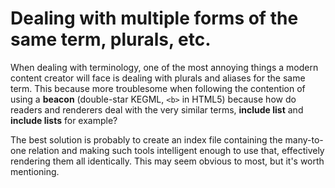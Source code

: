 # Dealing with multiple forms of the same term, plurals, etc.

When dealing with terminology, one of the most annoying things a modern content creator will face is dealing with plurals and aliases for the same term. This because more troublesome when following the contention of using a **beacon** (double-star KEGML, `<b>` in HTML5) because how do readers and renderers deal with the very similar terms, **include list** and **include lists** for example?

The best solution is probably to create an index file containing the many-to-one relation and making such tools intelligent enough to use that, effectively rendering them all identically. This may seem obvious to most, but it's worth mentioning.
